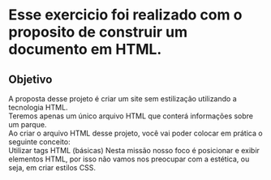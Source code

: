 <h1>Esse exercicio foi realizado com o proposito de construir um documento em HTML.</h1>

<h2>Objetivo</h2>
<p>A proposta desse projeto é criar um site sem estilização utilizando a tecnologia HTML.<br>
Teremos apenas um único arquivo HTML que conterá informações sobre um parque.<br>
Ao criar o arquivo HTML desse projeto, você vai poder colocar em prática o seguinte conceito:<br>
Utilizar tags HTML (básicas)
Nesta missão nosso foco é posicionar e exibir elementos HTML, por isso não vamos nos preocupar com a estética, ou seja, em criar estilos CSS.</p>
